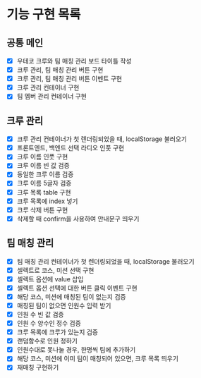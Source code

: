 # 기능 구현 목록

## 공통 메인

- [x] 우테코 크루와 팀 매칭 관리 보드 타이틀 작성
- [x] 크루 관리, 팀 매칭 관리 버튼 구현
- [x] 크루 관리, 팀 매칭 관리 버튼 이벤트 구현
- [x] 크루 관리 컨테이너 구현
- [x] 팀 멤버 관리 컨테이너 구현

## 크루 관리

- [x] 크루 관리 컨테이너가 첫 렌더링되었을 때, localStorage 불러오기
- [x] 프론트엔드, 백엔드 선택 라디오 인풋 구현
- [x] 크루 이름 인풋 구현
- [x] 크루 이름 빈 값 검증
- [x] 동일한 크루 이름 검증
- [x] 크루 이름 5글자 검증
- [x] 크루 목록 table 구현
- [x] 크루 목록에 index 넣기
- [x] 크루 삭제 버튼 구현
- [x] 삭제할 때 confirm을 사용하여 안내문구 띄우기

## 팀 매칭 관리

- [x] 팀 매칭 관리 컨테이너가 첫 렌더링되었을 때, localStorage 불러오기
- [x] 셀렉트로 코스, 미션 선택 구현
- [x] 셀렉트 옵션에 value 삽입
- [x] 셀렉트 옵션 선택에 대한 버튼 클릭 이벤트 구현
- [x] 해당 코스, 미션에 매칭된 팀이 없는지 검증
- [x] 매칭된 팀이 없으면 인원수 입력 받기
- [x] 인원 수 빈 값 검증
- [x] 인원 수 양수인 정수 검증
- [x] 크루 목록에 크루가 있는지 검증
- [x] 랜덤함수로 인원 정하기
- [x] 인원수대로 못나눌 경우, 한명씩 팀에 추가하기
- [x] 해당 코스, 미션에 이미 팀이 매칭되어 있으면, 크루 목록 띄우기
- [x] 재매칭 구현하기

